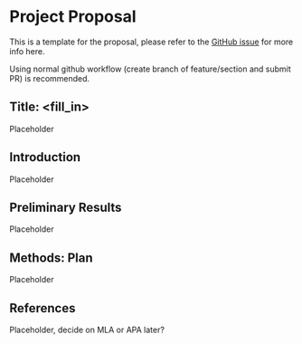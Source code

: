 # Project Proposal

This is a template for the proposal, please refer to the [GitHub issue](https://github.com/tonyliang19/stat301-group-project/issues/1) for more info here.

Using normal github workflow (create branch of feature/section and submit PR) is recommended.

## Title: <fill_in>

Placeholder

## Introduction

Placeholder

## Preliminary Results

Placeholder

## Methods: Plan

Placeholder

## References

Placeholder, decide on MLA or APA later?


